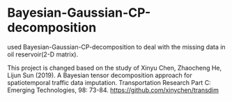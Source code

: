 # Bayesian-Gaussian-CP-decomposition
used Bayesian-Gaussian-CP-decomposition to deal with the missing data in oil reservoir(2-D matrix).

This project is changed based on the study of Xinyu Chen, Zhaocheng He, Lijun Sun (2019). A Bayesian tensor decomposition approach for spatiotemporal traffic data imputation. Transportation Research Part C: Emerging Technologies, 98: 73-84. https://github.com/xinychen/transdim
